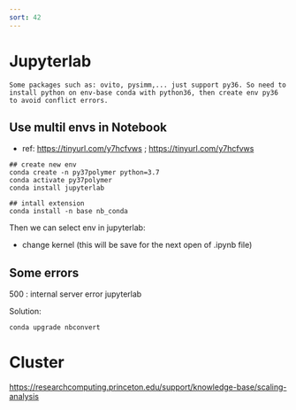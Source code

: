 ```yaml
---
sort: 42
---
```


# Jupyterlab

```note
Some packages such as: ovito, pysimm,... just support py36. So need to install python on env-base conda with python36, then create env py36 to avoid conflict errors.
```

## Use multil envs in Notebook
- ref: https://tinyurl.com/y7hcfvws ;  https://tinyurl.com/y7hcfvws

```shell
## create new env
conda create -n py37polymer python=3.7
conda activate py37polymer
conda install jupyterlab

## intall extension
conda install -n base nb_conda
```

Then we can select env in jupyterlab:
- change kernel (this will be save for the next open of .ipynb file)

## Some errors

500 : internal server error jupyterlab

Solution:
```shell
conda upgrade nbconvert 
```

# Cluster

https://researchcomputing.princeton.edu/support/knowledge-base/scaling-analysis

